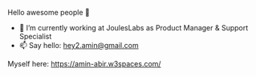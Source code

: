 Hello awesome people 👋


- 🔭 I’m currently working at JoulesLabs as Product Manager & Support Specialist
- 📫 Say hello: hey2.amin@gmail.com

Myself here: https://amin-abir.w3spaces.com/
